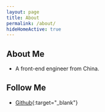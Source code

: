 ```yaml
---
layout: page
title: About
permalink: /about/
hideHomeActive: true
---
```


## About Me

- A front-end engineer from China.

## Follow Me

* [Github](https://github.com/{{site.github}}){:target="_blank"}

